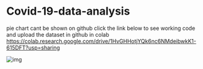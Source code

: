 # Covid-19-data-analysis
pie chart cant be shown on github 
click the link below to see working code 
and upload the dataset in github in colab 
https://colab.research.google.com/drive/1HvGHHotjYQk6nc6NMdeibwkK1-615DFT?usp=sharing


![img]()
